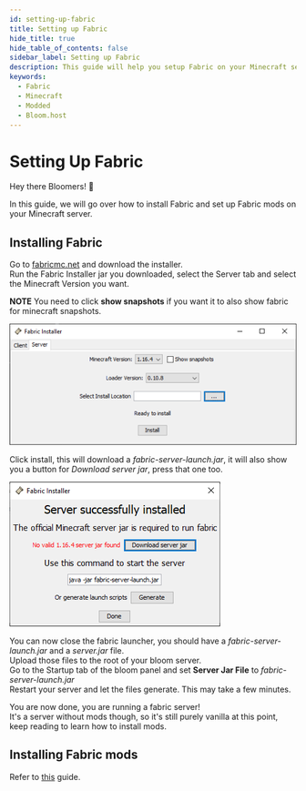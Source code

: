 ```yaml
---
id: setting-up-fabric
title: Setting up Fabric
hide_title: true
hide_table_of_contents: false
sidebar_label: Setting up Fabric
description: This guide will help you setup Fabric on your Minecraft server
keywords:
  - Fabric
  - Minecraft
  - Modded
  - Bloom.host
---
```

# Setting Up Fabric
Hey there Bloomers! 👋

In this guide, we will go over how to install Fabric and set up Fabric mods on your Minecraft server.

## Installing Fabric
Go to [fabricmc.net](https://fabricmc.net/use/?page=server) and download the installer.  
Run the Fabric Installer jar you downloaded, select the Server tab and select the Minecraft Version you want. 

**NOTE** You need to click **show snapshots** if you want it to also show fabric for minecraft snapshots.

![Bloom.host Fabric](../static/img/setting-up-fabric/setting-up-fabric1.png)
  
Click install, this will download a *fabric-server-launch.jar*, it will also show you a button for *Download server jar*, press that one too.

![Bloom.host Fabric](../static/img/setting-up-fabric/setting-up-fabric2.png)


You can now close the fabric launcher, you should have a *fabric-server-launch.jar* and a *server.jar* file.  
Upload those files to the root of your bloom server.  
Go to the Startup tab of the bloom panel and set **Server Jar File** to *fabric-server-launch.jar*  
Restart your server and let the files generate. This may take a few minutes. 

You are now done, you are running a fabric server!  
It's a server without mods though, so it's still purely vanilla at this point, keep reading to learn how to install mods.
 
## Installing Fabric mods 
 
Refer to [this](fabric-mods) guide.